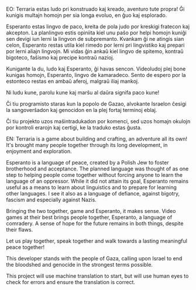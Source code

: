 EO:
Terraria estas ludo pri konstruado kaj kreado, aventuro tute propra! Ĝi kunigis multajn homojn per sia longa evoluo, en ĝuo kaj esplorado.

Esperanto estas lingvo de paco, kreita de pola judo por kreskigi fratecon kaj akcepton. La planlingvo estis opiniita kiel unu paŝo por helpi homojn kuniĝi sen devigi iun lerni la lingvon de subpremanto. Kvankam ĝi ne atingis sian celon, Esperanto restas utila kiel rimedo por lerni pri lingvistiko kaj prepari por lerni aliajn lingvojn. Mi vidas ĝin ankaŭ kiel lingvo de spitemo, kontraŭ bigoteco, faŝismo kaj precipe kontraŭ nazioj.

Kunigante la du, ludo kaj Esperanto, ĝi havas sencon. Videoludoj plej bone kunigas homojn, Esperanto, lingvo de kamaradeco. Sento de espero por la estonteco restas en ambaŭ aferoj, malgraŭ iliaj mankoj.

Ni ludu kune, parolu kune kaj marŝu al daŭra signifa paco kune!

Ĉi tiu programisto staras kun la popolo de Gazao, alvokante Israelon ĉesigi la sangoverŝadon kaj genocidon en la plej fortaj terminoj eblaj.

Ĉi tiu projekto uzos maŝintradukadon por komenci, sed uzos homajn okulojn por kontroli erarojn kaj certigi, ke la traduko estas ĝusta.

EN:
Terraria is a game about building and crafting, an adventure all its own! It's brought many people together through its long development, in enjoyment and exploration.

Esperanto is a language of peace, created by a Polish Jew to foster brotherhood and acceptance. The planned language was thought of as one step to helping people come together without forcing anyone to learn the language of an oppressor. While it did not attain its goal, Esperanto remains useful as a means to learn about linguistics and to prepare for learning other languages. I see it also as a language of defiance, against bigotry, fascism and especially against Nazis. 

Bringing the two together, game and Esperanto, it makes sense. Video games at their best brings people together, Esperanto, a language of comradery. A sense of hope for the future remains in both things, despite their flaws.

Let us play together, speak together and walk towards a lasting meaningful peace together!

This developer stands with the people of Gaza, calling upon Israel to end the bloodshed and genocide in the strongest terms possible.

This project will use machine translation to start, but will use human eyes to check for errors and ensure the translation is correct.
